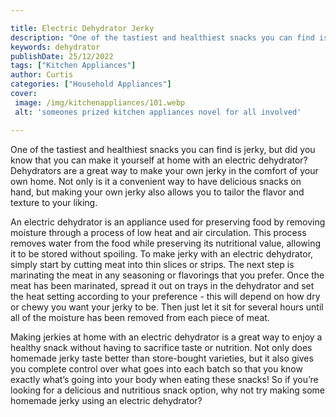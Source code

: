 ```yaml
---

title: Electric Dehydrator Jerky
description: "One of the tastiest and healthiest snacks you can find is jerky, but did you know that you can make it yourself at home with an el...scroll on and keep learning"
keywords: dehydrator
publishDate: 25/12/2022
tags: ["Kitchen Appliances"]
author: Curtis
categories: ["Household Appliances"]
cover: 
 image: /img/kitchenappliances/101.webp
 alt: 'someones prized kitchen appliances novel for all involved'

---
```


One of the tastiest and healthiest snacks you can find is jerky, but did you know that you can make it yourself at home with an electric dehydrator? Dehydrators are a great way to make your own jerky in the comfort of your own home. Not only is it a convenient way to have delicious snacks on hand, but making your own jerky also allows you to tailor the flavor and texture to your liking.

An electric dehydrator is an appliance used for preserving food by removing moisture through a process of low heat and air circulation. This process removes water from the food while preserving its nutritional value, allowing it to be stored without spoiling. To make jerky with an electric dehydrator, simply start by cutting meat into thin slices or strips. The next step is marinating the meat in any seasoning or flavorings that you prefer. Once the meat has been marinated, spread it out on trays in the dehydrator and set the heat setting according to your preference - this will depend on how dry or chewy you want your jerky to be. Then just let it sit for several hours until all of the moisture has been removed from each piece of meat.

Making jerkies at home with an electric dehydrator is a great way to enjoy a healthy snack without having to sacrifice taste or nutrition. Not only does homemade jerky taste better than store-bought varieties, but it also gives you complete control over what goes into each batch so that you know exactly what’s going into your body when eating these snacks! So if you’re looking for a delicious and nutritious snack option, why not try making some homemade jerky using an electric dehydrator?
